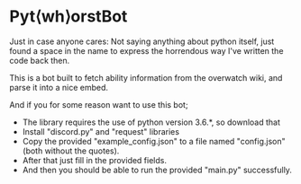 # Pyt⟨wh⟩orstBot
Just in case anyone cares: Not saying anything about python itself, just found a space in the name to express the horrendous way I've written the code back then.

This is a bot built to fetch ability information from the overwatch wiki, and parse it into a nice embed.

And if you for some reason want to use this bot;

- The library requires the use of python version 3.6.\*, so download that
- Install "discord.py" and "request" libraries
- Copy the provided "example_config.json" to a file named "config.json" (both without the quotes).
- After that just fill in the provided fields.
- And then you should be able to run the provided "main.py" successfully.
